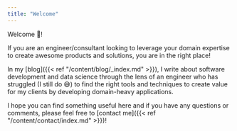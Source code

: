 ```yaml
---
title: "Welcome"
---
```


Welcome 👋!

If you are an engineer/consultant looking to leverage your domain expertise to create awesome products 
and solutions, you are in the right place!

In my [blog]({{< ref "/content/blog/_index.md" >}}), I write about software development and data 
science through the lens of an engineer who has struggled (I still do 😅) to find the right tools 
and techniques to create value for my clients by developing domain-heavy applications.

I hope you can find something useful here and if you have any questions or comments, 
please feel free to [contact me]({{< ref "/content/contact/index.md" >}})!

